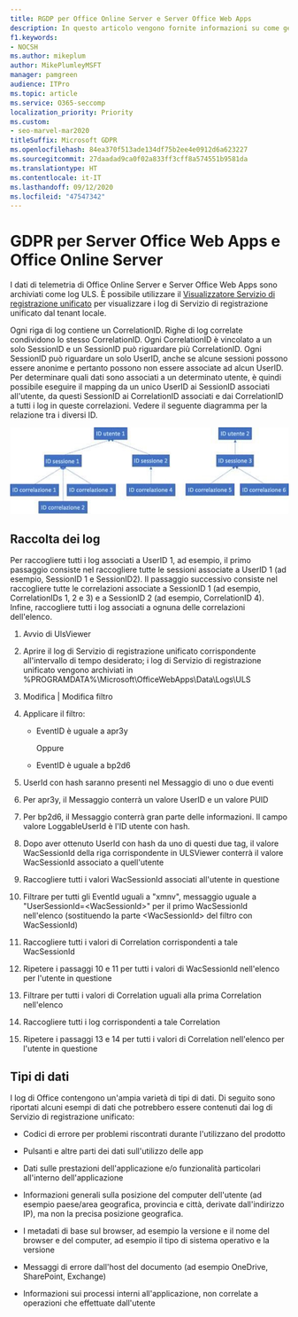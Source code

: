 ```yaml
---
title: RGDP per Office Online Server e Server Office Web Apps
description: In questo articolo vengono fornite informazioni su come gestire i requisiti del GDPR per Office Online Server e Office Web Apps Server.
f1.keywords:
- NOCSH
ms.author: mikeplum
author: MikePlumleyMSFT
manager: pamgreen
audience: ITPro
ms.topic: article
ms.service: O365-seccomp
localization_priority: Priority
ms.custom:
- seo-marvel-mar2020
titleSuffix: Microsoft GDPR
ms.openlocfilehash: 84ea370f513ade134df75b2ee4e0912d6a623227
ms.sourcegitcommit: 27daadad9ca0f02a833ff3cff8a574551b9581da
ms.translationtype: HT
ms.contentlocale: it-IT
ms.lasthandoff: 09/12/2020
ms.locfileid: "47547342"
---
```

# <a name="gdpr-for-office-web-apps-server-and-office-online-server"></a>GDPR per Server Office Web Apps e Office Online Server

I dati di telemetria di Office Online Server e Server Office Web Apps sono archiviati come log ULS. È possibile utilizzare il [Visualizzatore Servizio di registrazione unificato](https://www.microsoft.com/download/details.aspx?id=44020) per visualizzare i log di Servizio di registrazione unificato dal tenant locale.

Ogni riga di log contiene un CorrelationID. Righe di log correlate condividono lo stesso CorrelationID. Ogni CorrelationID è vincolato a un solo SessionID e un SessionID può riguardare più CorrelationID. Ogni SessionID può riguardare un solo UserID, anche se alcune sessioni possono essere anonime e pertanto possono non essere associate ad alcun UserID. Per determinare quali dati sono associati a un determinato utente, è quindi possibile eseguire il mapping da un unico UserID ai SessionID associati all'utente, da questi SessionID ai CorrelationID associati e dai CorrelationID a tutti i log in queste correlazioni. Vedere il seguente diagramma per la relazione tra i diversi ID.

![Diagramma di flusso che mostra la relazione tra SessionID e CorrelationIds](../media/gdpr-for-office-online-server-image1.jpg)

## <a name="gathering-logs"></a>Raccolta dei log

Per raccogliere tutti i log associati a UserID 1, ad esempio, il primo passaggio consiste nel raccogliere tutte le sessioni associate a UserID 1 (ad esempio, SessionID 1 e SessionID2). Il passaggio successivo consiste nel raccogliere tutte le correlazioni associate a SessionID 1 (ad esempio, CorrelationIDs 1, 2 e 3) e a SessionID 2 (ad esempio, CorrelationID 4). Infine, raccogliere tutti i log associati a ognuna delle correlazioni dell'elenco.

1. Avvio di UlsViewer

2. Aprire il log di Servizio di registrazione unificato corrispondente all'intervallo di tempo desiderato; i log di Servizio di registrazione unificato vengono archiviati in %PROGRAMDATA%\\Microsoft\\OfficeWebApps\\Data\\Logs\\ULS

3. Modifica | Modifica filtro

4. Applicare il filtro:

    - EventID è uguale a apr3y

      Oppure

    - EventID è uguale a bp2d6

5. UserId con hash saranno presenti nel Messaggio di uno o due eventi

6. Per apr3y, il Messaggio conterrà un valore UserID e un valore PUID

7. Per bp2d6, il Messaggio conterrà gran parte delle informazioni. Il campo valore LoggableUserId è l'ID utente con hash.

8. Dopo aver ottenuto UserId con hash da uno di questi due tag, il valore WacSessionId della riga corrispondente in ULSViewer conterrà il valore WacSessionId associato a quell'utente

9. Raccogliere tutti i valori WacSessionId associati all'utente in questione

10. Filtrare per tutti gli EventId uguali a "xmnv", messaggio uguale a "UserSessionId=\<WacSessionId\>" per il primo WacSessionId nell'elenco (sostituendo la parte \<WacSessionId\> del filtro con WacSessionId)

11. Raccogliere tutti i valori di Correlation corrispondenti a tale WacSessionId

12. Ripetere i passaggi 10 e 11 per tutti i valori di WacSessionId nell'elenco per l'utente in questione

13. Filtrare per tutti i valori di Correlation uguali alla prima Correlation nell'elenco

14. Raccogliere tutti i log corrispondenti a tale Correlation

15. Ripetere i passaggi 13 e 14 per tutti i valori di Correlation nell'elenco per l'utente in questione

## <a name="types-of-data"></a>Tipi di dati

I log di Office contengono un'ampia varietà di tipi di dati. Di seguito sono riportati alcuni esempi di dati che potrebbero essere contenuti dai log di Servizio di registrazione unificato:

- Codici di errore per problemi riscontrati durante l'utilizzano del prodotto

- Pulsanti e altre parti dei dati sull'utilizzo delle app

- Dati sulle prestazioni dell'applicazione e/o funzionalità particolari all'interno dell'applicazione

- Informazioni generali sulla posizione del computer dell'utente (ad esempio paese/area geografica, provincia e città, derivate dall'indirizzo IP), ma non la precisa posizione geografica.

- I metadati di base sul browser, ad esempio la versione e il nome del browser e del computer, ad esempio il tipo di sistema operativo e la versione

- Messaggi di errore dall'host del documento (ad esempio OneDrive, SharePoint, Exchange)

- Informazioni sui processi interni all'applicazione, non correlate a operazioni che effettuate dall'utente
